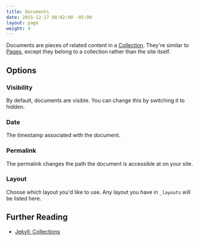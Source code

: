 ```yaml
---
title: Documents
date: 2015-12-17 08:02:00 -05:00
layout: page
weight: 4
---
```


Documents are pieces of related content in a [Collection](/managing-content/collections/). They're similar to [Pages](/managing-content/pages/), except they belong to a collection rather than the site itself.

## Options

### Visibility

By default, documents are visible. You can change this by switching it to hidden.

### Date

The timestamp associated with the document.

### Permalink

The permalink changes the path the document is accessible at on your site.

### Layout

Choose which layout you'd like to use. Any layout you have in `_layouts` will be listed here.

## Further Reading

- [Jekyll: Collections](http://jekyllrb.com/docs/collections/)
